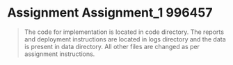 # Assignment Assignment_1 996457


> The code for implementation is located in code directory. The reports and deployment instructions are located in logs directory and the data is present in data directory. All other files are changed as per assignment instructions.
